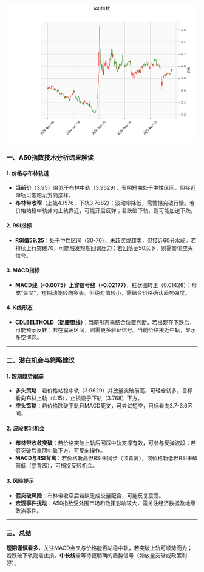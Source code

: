 ![图](SH300.png)



### 一、A50指数技术分析结果解读

#### 1. **价格与布林轨道**  
- **当前价**（3.95）略低于布林中轨（3.9629），表明短期处于中性区间，但接近中轨可能暗示方向选择。  
- **布林带收窄**（上轨4.1576，下轨3.7682）：波动率降低，需警惕突破行情。若价格站稳中轨并向上轨靠近，可能开启反弹；若跌破下轨，则可能加速下跌。

#### 2. **RSI指标**  
- **RSI值59.25**：处于中性区间（30-70），未超买或超卖，但接近60分水岭。若持续上行突破70，可能触发短期回调压力；若回落至50以下，则需警惕空头信号。

#### 3. **MACD指标**  
- **MACD线（-0.0075）上穿信号线（-0.02177）**，柱状图转正（0.01426）：形成“金叉”，短期动能转向多头。但绝对值较小，需结合价格确认趋势强度。

#### 4. **K线形态**  
- **CDLBELTHOLD（捉腰带线）**：当前形态需结合位置判断。若出现在下跌后，可能预示反转；若在震荡区间，则需更多验证信号。当前价格接近中轨，显示多空博弈。

---

### 二、潜在机会与策略建议

#### 1. **短期趋势跟踪**  
- **多头策略**：若价格站稳中轨（3.9629）并放量突破前高，可轻仓试多，目标看向布林上轨（4.15），止损设于下轨（3.768）下方。  
- **空头策略**：若价格跌破下轨且MACD死叉，可尝试短空，目标看向3.7-3.6区间。

#### 2. **波段套利机会**  
- **布林带收敛突破**：若价格突破上轨后回踩中轨支撑有效，可参与反弹波段；若假突破后重回中轨下方，可反向操作。  
- **MACD与RSI背离**：若价格新高但RSI未同步（顶背离），或价格新低但RSI未破前低（底背离），可捕捉反转机会。

#### 3. **风险提示**  
- **假突破风险**：布林带收窄后若缺乏成交量配合，可能反复震荡。  
- **宏观事件扰动**：A50指数受外围市场和政策影响较大，需关注经济数据及地缘政治事件。

---

### 三、总结  
**短期谨慎看多**，关注MACD金叉与价格能否站稳中轨，若突破上轨可顺势而为；若跌破下轨则需止损。**中长线**需等待更明确的趋势信号（如放量突破或政策利好）。